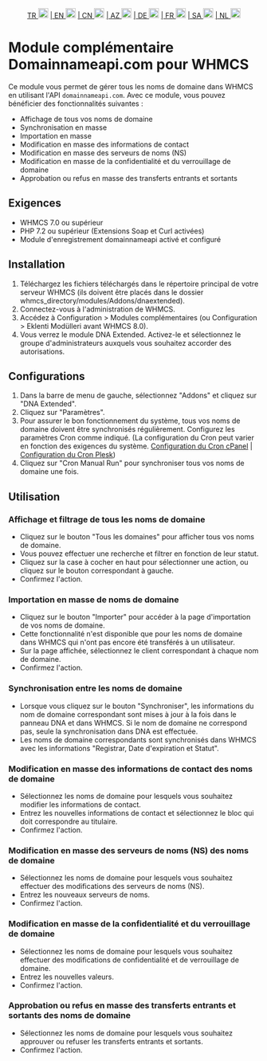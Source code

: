 <div align="center">  
  <a href="README.md"   >   TR <img style="padding-top: 8px" src="https://raw.githubusercontent.com/yammadev/flag-icons/master/png/TR.png" alt="TR" height="20" /></a>  
  <a href="README-EN.md"> | EN <img style="padding-top: 8px" src="https://raw.githubusercontent.com/yammadev/flag-icons/master/png/US.png" alt="EN" height="20" /></a>  
  <a href="README-CN.md"> | CN <img style="padding-top: 8px" src="https://raw.githubusercontent.com/yammadev/flag-icons/master/png/CN.png" alt="CN" height="20" /></a>  
  <a href="README-AZ.md"> | AZ <img style="padding-top: 8px" src="https://raw.githubusercontent.com/yammadev/flag-icons/master/png/AZ.png" alt="AZ" height="20" /></a>  
  <a href="README-DE.md"> | DE <img style="padding-top: 8px" src="https://raw.githubusercontent.com/yammadev/flag-icons/master/png/DE.png" alt="DE" height="20" /></a>  
  <a href="README-FR.md"> | FR <img style="padding-top: 8px" src="https://raw.githubusercontent.com/yammadev/flag-icons/master/png/FR.png" alt="FR" height="20" /></a>  
  <a href="README-AR.md"> | SA <img style="padding-top: 8px" src="https://raw.githubusercontent.com/yammadev/flag-icons/master/png/SA.png" alt="AR" height="20" /></a>  
  <a href="README-NL.md"> | NL <img style="padding-top: 8px" src="https://raw.githubusercontent.com/yammadev/flag-icons/master/png/NL.png" alt="NL" height="20" /></a>  
</div>


# Module complémentaire Domainnameapi.com pour WHMCS

Ce module vous permet de gérer tous les noms de domaine dans WHMCS en utilisant l'API `domainnameapi.com`. Avec ce module, vous pouvez bénéficier des fonctionnalités suivantes :

* Affichage de tous vos noms de domaine
* Synchronisation en masse
* Importation en masse
* Modification en masse des informations de contact
* Modification en masse des serveurs de noms (NS)
* Modification en masse de la confidentialité et du verrouillage de domaine
* Approbation ou refus en masse des transferts entrants et sortants

Exigences
---------

* WHMCS 7.0 ou supérieur
* PHP 7.2 ou supérieur (Extensions Soap et Curl activées)
* Module d'enregistrement domainnameapi activé et configuré

Installation
-----------

1. Téléchargez les fichiers téléchargés dans le répertoire principal de votre serveur WHMCS (ils doivent être placés dans le dossier whmcs_directory/modules/Addons/dnaextended).
2. Connectez-vous à l'administration de WHMCS.
3. Accédez à Configuration > Modules complémentaires (ou Configuration > Eklenti Modülleri avant WHMCS 8.0).
4. Vous verrez le module DNA Extended. Activez-le et sélectionnez le groupe d'administrateurs auxquels vous souhaitez accorder des autorisations.

Configurations
--------------

1. Dans la barre de menu de gauche, sélectionnez "Addons" et cliquez sur "DNA Extended".
2. Cliquez sur "Paramètres".
3. Pour assurer le bon fonctionnement du système, tous vos noms de domaine doivent être synchronisés régulièrement. Configurez les paramètres Cron comme indiqué. (La configuration du Cron peut varier en fonction des exigences du système. [Configuration du Cron cPanel](https://www.youtube.com/watch?v=t5mjWGegE-g) | [Configuration du Cron Plesk](https://www.youtube.com/watch?v=ur1_ua9TMXs))
4. Cliquez sur "Cron Manual Run" pour synchroniser tous vos noms de domaine une fois.

Utilisation
----------

### Affichage et filtrage de tous les noms de domaine

- Cliquez sur le bouton "Tous les domaines" pour afficher tous vos noms de domaine.
- Vous pouvez effectuer une recherche et filtrer en fonction de leur statut.
- Cliquez sur la case à cocher en haut pour sélectionner une action, ou cliquez sur le bouton correspondant à gauche.
- Confirmez l'action.

### Importation en masse de noms de domaine

- Cliquez sur le bouton "Importer" pour accéder à la page d'importation de vos noms de domaine.
- Cette fonctionnalité n'est disponible que pour les noms de domaine dans WHMCS qui n'ont pas encore été transférés à un utilisateur.
- Sur la page affichée, sélectionnez le client correspondant à chaque nom de domaine.
- Confirmez l'action.

### Synchronisation entre les noms de domaine

- Lorsque vous cliquez sur le bouton "Synchroniser", les informations du nom de domaine correspondant sont mises à jour à la fois dans le panneau DNA et dans WHMCS. Si le nom de domaine ne correspond pas, seule la synchronisation dans DNA est effectuée.
- Les noms de domaine correspondants sont synchronisés dans WHMCS avec les informations "Registrar, Date d'expiration et Statut".

### Modification en masse des informations de contact des noms de domaine

- Sélectionnez les noms de domaine pour lesquels vous souhaitez modifier les informations de contact.
- Entrez les nouvelles informations de contact et sélectionnez le bloc qui doit correspondre au titulaire.
- Confirmez l'action.

### Modification en masse des serveurs de noms (NS) des noms de domaine

- Sélectionnez les noms de domaine pour lesquels vous souhaitez effectuer des modifications des serveurs de noms (NS).
- Entrez les nouveaux serveurs de noms.
- Confirmez l'action.

### Modification en masse de la confidentialité et du verrouillage de domaine

- Sélectionnez les noms de domaine pour lesquels vous souhaitez effectuer des modifications de confidentialité et de verrouillage de domaine.
- Entrez les nouvelles valeurs.
- Confirmez l'action.

### Approbation ou refus en masse des transferts entrants et sortants des noms de domaine

- Sélectionnez les noms de domaine pour lesquels vous souhaitez approuver ou refuser les transferts entrants et sortants.
- Confirmez l'action.
